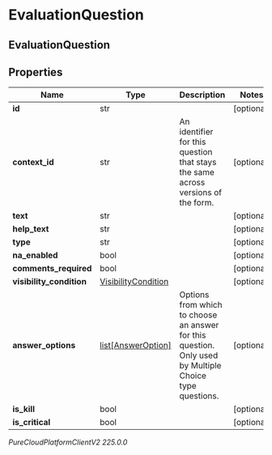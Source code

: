 # EvaluationQuestion

## EvaluationQuestion

## Properties

|Name | Type | Description | Notes|
|------------ | ------------- | ------------- | -------------|
| **id** | str |  | [optional] |
| **context_id** | str | An identifier for this question that stays the same across versions of the form. | [optional] |
| **text** | str |  | [optional] |
| **help_text** | str |  | [optional] |
| **type** | str |  | [optional] |
| **na_enabled** | bool |  | [optional] |
| **comments_required** | bool |  | [optional] |
| **visibility_condition** | [VisibilityCondition](VisibilityCondition) |  | [optional] |
| **answer_options** | [list[AnswerOption]](AnswerOption) | Options from which to choose an answer for this question. Only used by Multiple Choice type questions. | [optional] |
| **is_kill** | bool |  | [optional] |
| **is_critical** | bool |  | [optional] |



_PureCloudPlatformClientV2 225.0.0_
